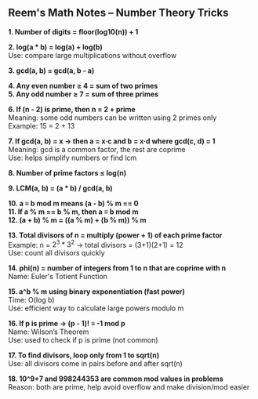 ## Reem's Math Notes – Number Theory Tricks

**1. Number of digits = floor(log10(n)) + 1**  

**2. log(a * b) = log(a) + log(b)**  
Use: compare large multiplications without overflow

**3. gcd(a, b) = gcd(a, b - a)**  

**4. Any even number ≥ 4 = sum of two primes**  
**5. Any odd number ≥ 7 = sum of three primes**  

**6. If (n - 2) is prime, then n = 2 + prime**  
Meaning: some odd numbers can be written using 2 primes only  
Example: 15 = 2 + 13

**7. If gcd(a, b) = x → then a = x·c and b = x·d where gcd(c, d) = 1**  
Meaning: gcd is a common factor, the rest are coprime  
Use: helps simplify numbers or find lcm

**8. Number of prime factors ≤ log(n)**  

**9. LCM(a, b) = (a * b) / gcd(a, b)**  

**10. a ≡ b mod m means (a - b) % m == 0**  
**11. If a % m == b % m, then a ≡ b mod m**  
**12. (a + b) % m = ((a % m) + (b % m)) % m**  

**13. Total divisors of n = multiply (power + 1) of each prime factor**  
Example: n = $2^3 * 3^2$ → total divisors = (3+1)(2+1) = 12  
Use: count all divisors quickly

**14. phi(n) = number of integers from 1 to n that are coprime with n**  
Name: Euler's Totient Function  

**15. a^b % m using binary exponentiation (fast power)**  
Time: O(log b)  
Use: efficient way to calculate large powers modulo m

**16. If p is prime → (p - 1)! ≡ -1 mod p**  
Name: Wilson’s Theorem  
Use: used to check if p is prime (not common)

**17. To find divisors, loop only from 1 to sqrt(n)**  
Use: all divisors come in pairs before and after sqrt(n)

**18. 10^9+7 and 998244353 are common mod values in problems**  
Reason: both are prime, help avoid overflow and make division/mod easier
